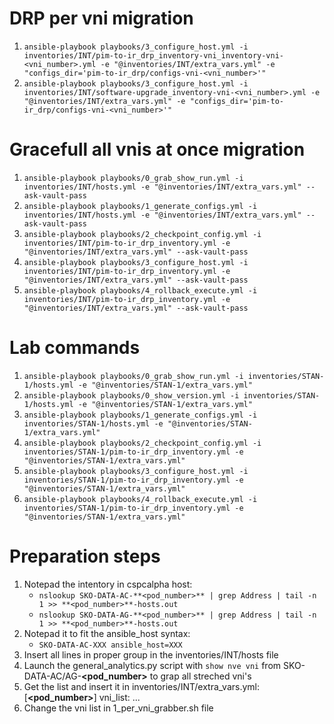 # DRP per vni migration
1. `ansible-playbook playbooks/3_configure_host.yml -i inventories/INT/pim-to-ir_drp_inventory-vni_inventory-vni-<vni_number>.yml -e "@inventories/INT/extra_vars.yml" -e "configs_dir='pim-to-ir_drp/configs-vni-<vni_number>'"`
1. `ansible-playbook playbooks/3_configure_host.yml -i inventories/INT/software-upgrade_inventory-vni-<vni_number>.yml -e "@inventories/INT/extra_vars.yml" -e "configs_dir='pim-to-ir_drp/configs-vni-<vni_number>'"`

# Gracefull all vnis at once migration
1. `ansible-playbook playbooks/0_grab_show_run.yml -i inventories/INT/hosts.yml -e "@inventories/INT/extra_vars.yml" --ask-vault-pass`
1. `ansible-playbook playbooks/1_generate_configs.yml -i inventories/INT/hosts.yml -e "@inventories/INT/extra_vars.yml" --ask-vault-pass`
1. `ansible-playbook playbooks/2_checkpoint_config.yml -i inventories/INT/pim-to-ir_drp_inventory.yml -e "@inventories/INT/extra_vars.yml" --ask-vault-pass`
1. `ansible-playbook playbooks/3_configure_host.yml -i inventories/INT/pim-to-ir_drp_inventory.yml -e "@inventories/INT/extra_vars.yml" --ask-vault-pass`
1. `ansible-playbook playbooks/4_rollback_execute.yml -i inventories/INT/pim-to-ir_drp_inventory.yml -e "@inventories/INT/extra_vars.yml" --ask-vault-pass`

# Lab commands
1. `ansible-playbook playbooks/0_grab_show_run.yml -i inventories/STAN-1/hosts.yml -e "@inventories/STAN-1/extra_vars.yml"`
1. `ansible-playbook playbooks/0_show_version.yml -i inventories/STAN-1/hosts.yml -e "@inventories/STAN-1/extra_vars.yml"`
1. `ansible-playbook playbooks/1_generate_configs.yml -i inventories/STAN-1/hosts.yml -e "@inventories/STAN-1/extra_vars.yml"`
1. `ansible-playbook playbooks/2_checkpoint_config.yml -i inventories/STAN-1/pim-to-ir_drp_inventory.yml -e "@inventories/STAN-1/extra_vars.yml"`
1. `ansible-playbook playbooks/3_configure_host.yml -i inventories/STAN-1/pim-to-ir_drp_inventory.yml -e "@inventories/STAN-1/extra_vars.yml"`
1. `ansible-playbook playbooks/4_rollback_execute.yml -i inventories/STAN-1/pim-to-ir_drp_inventory.yml -e "@inventories/STAN-1/extra_vars.yml"`

# Preparation steps 
1. Notepad the intentory in cspcalpha host:
	* `nslookup SKO-DATA-AC-**<pod_number>** | grep Address | tail -n 1 >> **<pod_number>**-hosts.out`
	* `nslookup SKO-DATA-AG-**<pod_number>** | grep Address | tail -n 1 >> **<pod_number>**-hosts.out`
1. Notepad it to fit the ansible_host syntax:
	* `SKO-DATA-AC-XXX ansible_host=XXX`
1. Insert all lines in proper group in the inventories/INT/hosts file
1. Launch the general_analytics.py script with `show nve vni` from SKO-DATA-AC/AG-**<pod_number>** to grap all streched vni's
1. Get the list and insert it in inventories/INT/extra_vars.yml:
[**<pod_number>**]
vni_list:
...
1. Change the vni list in 1_per_vni_grabber.sh file 


